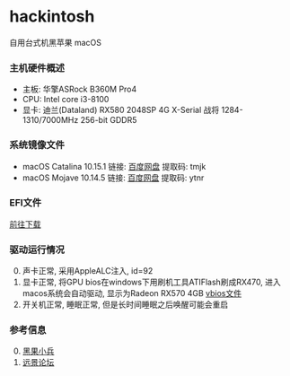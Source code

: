 # hackintosh
自用台式机黑苹果 macOS
### 主机硬件概述
- 主板: 华擎ASRock B360M Pro4
- CPU: Intel core i3-8100
- 显卡: 迪兰(Dataland) RX580 2048SP 4G X-Serial 战将 1284-1310/7000MHz 256-bit GDDR5 
### 系统镜像文件
- macOS Catalina 10.15.1 链接: [百度网盘](https://pan.baidu.com/s/1zDjO4jsh7Cyp2vz6maatgw) 提取码: tmjk
- macOS Mojave 10.14.5 链接: [百度网盘](https://pan.baidu.com/s/1mkKwJ50DDTfLcqHg0sgtpA) 提取码: ytnr
### EFI文件
[前往下载](https://github.com/Joehaivo/hackintosh/releases)
### 驱动运行情况
0. 声卡正常, 采用AppleALC注入, id=92
0. 显卡正常, 将GPU bios在windows下用刷机工具ATIFlash刷成RX470, 进入macos系统会自动驱动, 显示为Radeon RX570 4GB [vbios文件](https://github.com/Joehaivo/hackintosh/blob/master/MSI.RX570.4096.190115.rom)
0. 开关机正常, 睡眠正常, 但是长时间睡眠之后唤醒可能会重启
### 参考信息
0. [黑果小兵](https://blog.daliansky.net)
0. [远景论坛](http://bbs.pcbeta.com/forum-559-1.html)
